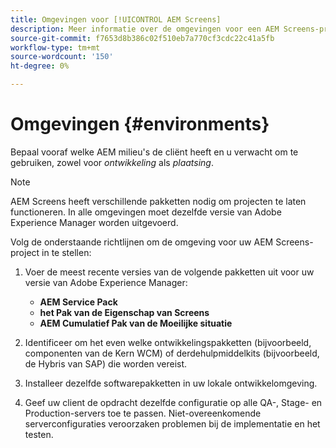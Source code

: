 ```yaml
---
title: Omgevingen voor [!UICONTROL AEM Screens]
description: Meer informatie over de omgevingen voor een AEM Screens-project.
source-git-commit: f7653d8b386c02f510eb7a770cf3cdc22c41a5fb
workflow-type: tm+mt
source-wordcount: '150'
ht-degree: 0%

---
```



# Omgevingen {#environments}

Bepaal vooraf welke AEM milieu&#39;s de cliënt heeft en u verwacht om te gebruiken, zowel voor *ontwikkeling* als *plaatsing*.

>[!NOTE]
>
>AEM Screens heeft verschillende pakketten nodig om projecten te laten functioneren. In alle omgevingen moet dezelfde versie van Adobe Experience Manager worden uitgevoerd.

Volg de onderstaande richtlijnen om de omgeving voor uw AEM Screens-project in te stellen:

1. Voer de meest recente versies van de volgende pakketten uit voor uw versie van Adobe Experience Manager:

   * **AEM Service Pack**
   * **het Pak van de Eigenschap van Screens**
   * **AEM Cumulatief Pak van de Moeilijke situatie**

1. Identificeer om het even welke ontwikkelingspakketten (bijvoorbeeld, componenten van de Kern WCM) of derdehulpmiddelkits (bijvoorbeeld, de Hybris van SAP) die worden vereist.

1. Installeer dezelfde softwarepakketten in uw lokale ontwikkelomgeving.

1. Geef uw client de opdracht dezelfde configuratie op alle QA-, Stage- en Production-servers toe te passen. Niet-overeenkomende serverconfiguraties veroorzaken problemen bij de implementatie en het testen.

